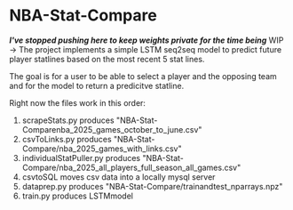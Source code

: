 # NBA-Stat-Compare
*****I've stopped pushing here to keep weights private for the time being*****
WIP -> The project implements a simple LSTM seq2seq model to predict future player statlines based on the most recent 5 stat lines.

The goal is for a user to be able to select a player and the opposing team and for the model to return a predicitve statline.


Right now the files work in this order:
1. scrapeStats.py produces "NBA-Stat-Comparenba_2025_games_october_to_june.csv"
2. csvToLinks.py produces "NBA-Stat-Compare/nba_2025_games_with_links.csv"
3. individualStatPuller.py produces "NBA-Stat-Compare/nba_2025_all_players_full_season_all_games.csv"
4. csvtoSQL moves csv data into a locally mysql server
5. dataprep.py produces "NBA-Stat-Compare/trainandtest_nparrays.npz"
6. train.py produces LSTMmodel
